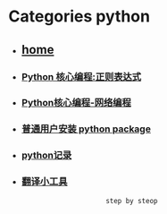 # Categories python
* ## [home](../README.md)
* ### [Python 核心编程:正则表达式](CorePython.md)
* ### [Python核心编程-网络编程](corePythonNet.md)
* ### [普通用户安装 python package](noRootUserInstallPackage.md)
* ### [python记录](python_care.md)
* ### [翻译小工具](translateTool.md)
                           step by steop